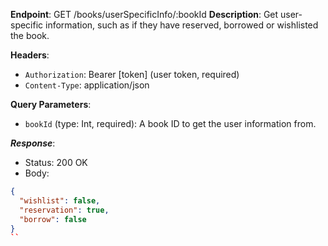 
**Endpoint**: GET /books/userSpecificInfo/:bookId
**Description**: Get user-specific information, such as if they have reserved, borrowed or wishlisted the book.

**Headers**:

- `Authorization`: Bearer [token] (user token, required)
- `Content-Type`: application/json

**Query Parameters**:

- `bookId` (type: Int, required): A book ID to get the user information from.

***Response***:

- Status: 200 OK
- Body:

```json
{
  "wishlist": false,
  "reservation": true,
  "borrow": false
}
``
